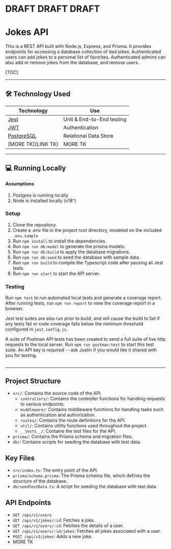 # DRAFT DRAFT DRAFT

# Jokes API

This is a REST API built with Node.js, Express, and Prisma. It provides endpoints for accessing a database collection of dad jokes. Authenticated users can add jokes to a personal list of favorites. Authenticated admins can also add or remove jokes from the database, and remove users.

[TOC]

---

## 🛠️ Technology Used

| Technology                                | Use                       |
| ----------------------------------------- | ------------------------- |
| [Jest](https://jestjs.io/)                | Unit & End-to-End testing |
| [JWT](https://jwt.io/)                    | Authentication            |
| [PostgreSQL](https://www.postgresql.org/) | Relational Data Store     |
| [MORE TK](LINK TK)                        | MORE TK                   |

---

## 💻 Running Locally

#### Assumptions

1. Postgres is running locally
2. Node is installed locally (v18^)

### Setup

1. Clone the repository.
2. Create a .env file in the project root directory, modeled on the included `.env.sample`
3. Run `npm install` to install the dependencies.
4. Run `npm run db:model` to generate the prisma models.
5. Run `npm run db:build` to apply the database migrations.
6. Run `npm run db:seed` to seed the database with sample data.
7. Run `npm run build` to compile the Typescript code after passing all Jest tests.
8. Run `npm run start` to start the API server.

### Testing

Run `npm test` to run automated local tests and generate a coverage report. After running tests, run `npm run report` to view the coverage report in a browser.

Jest test suites are also run prior to build, and will cause the build to fail if any tests fail or code coverage falls below the minimum threshold configured in `jest.config.js`.

A suite of Postman API tests has been created to send a full suite of live http requests to the local server. Run `npm run postman:test` to start this test suite. An API key is required -- ask Justin if you would like it shared with you for testing.

##

---

## Project Structure

- `src/`: Contains the source code of the API.
  - `controllers/`: Contains the controller functions for handling requests to various endpoints.
  - `middleware/`: Contains middleware functions for handling tasks such as authentication and authorization.
  - `routes/`: Contains the route definitions for the API.
  - `util/`: Contains utility functions used throughout the project.
  - `__tests__/`: Contains the test files for the API.
- `prisma/`: Contains the Prisma schema and migration files.
- `db/`: Contains scripts for seeding the database with test data.

## Key Files

- `src/index.ts`: The entry point of the API.
- `prisma/schema.prisma`: The Prisma schema file, which defines the structure of the database.
- `db/seedTestData.ts`: A script for seeding the database with test data.

## API Endpoints

- `GET /api/v1/users`
- `GET /api/v1/jokes/:id`: Fetches a joke.
- `GET /api/v1/users/:id`: Fetches the details of a user.
- `GET /api/v1/users/:id/jokes`: Fetches all jokes associated with a user.
- `POST /api/v1/jokes`: Adds a new joke.
- MORE TK
